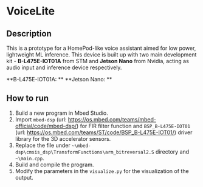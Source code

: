 # VoiceLite
## Description
This is a prototype for a HomePod-like voice assistant aimed for low power, lightweight ML inference. This device is built up with two main development kit - **B-L475E-IOT01A** from STM and **Jetson Nano** from Nvidia, acting as audio input and inference device respectively.

**B-L475E-IOT01A: **
**Jetson Nano: **

## How to run 
1. Build a new program in Mbed Studio.
2. Import `mbed-dsp` (url: https://os.mbed.com/teams/mbed-official/code/mbed-dsp/) for FIR filter function and `BSP_B-L475E-IOT01` (url: https://os.mbed.com/teams/ST/code/BSP_B-L475E-IOT01/) driver library for the 3D accelerator sensors.
3. Replace the file under `~\mbed-dsp\cmsis_dsp\TransformFunctions\arm_bitreversal2.S` directory and `~\main.cpp`.
4. Build and compile the program.
5. Modify the parameters in the `visualize.py` for the visualization of the output.
